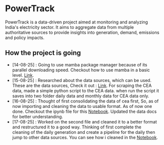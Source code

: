 # PowerTrack

PowerTrack is a data-driven project aimed at monitoring and analyzing India's electricity sector. It aims to aggregate data from multiple authoritative sources to provide insights into generation, demand, emissions and policy impacts.

## How the project is going

 - [14-08-25] : Going to use mamba package manager because of its parallel downloading speed. Checkout how to use mamba in a basic level. [Link](Docs/Mamba.md).
 - [15-08-25] : Researched about the data sources, which can be used. These are the data sources, Check it out : [Link](Docs/Data.md). For scraping the CEA data, made a simple python script to the CEA data. when run the script it saves into two folder daily data and monthly data for CEA data only.
 - [16-08-25] : Thought of first consolidating the data of cea first, So, as of now importing and cleaning the data to usable format. As of now one done. Checkout the ipynb file for this [Notebook](src/transformations/cea_transformations.ipynb). Updated the data docs for better understanding.
 - [17-08-25] : Worked on the second file and cleaned it to a better format and restructured it to a good way. Thinking of first complete the cleaning of the daily generation and create a pipeline for the daily then jump to other data sources. You can see how i cleaned in the [Notebook](src/transformations/cea_transformations.ipynb).
